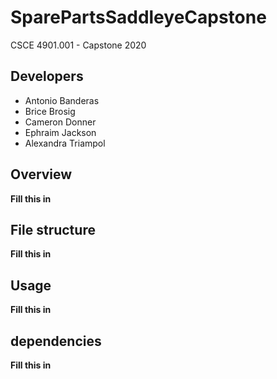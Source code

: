 # SparePartsSaddleyeCapstone
CSCE 4901.001 - Capstone 2020  
## Developers  
* Antonio Banderas
* Brice Brosig
* Cameron Donner
* Ephraim Jackson
* Alexandra Triampol

## Overview
__Fill this in__

## File structure
__Fill this in__

## Usage
__Fill this in__

## dependencies
__Fill this in__